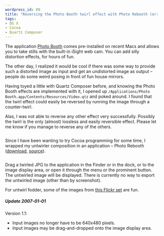 ```yaml
--- 
wordpress_id: 89
title: "Reversing the Photo Booth twirl effect with Photo Rebooth (or: The two-way fun house mirror)"
tags: 
- OS X
- Cocoa
- Quartz Composer
---
```

The application <a href="http://en.wikipedia.org/wiki/Photo_Booth">Photo Booth</a> comes pre-installed on recent Macs and allows you to take stills with the built-in iSight web cam. You can add silly distortion effects, for hours of fun.

The other day, I realized it would be cool if there was some way to provide such a distorted image as input and get an undistorted image as output &ndash; people do some weird posing in front of fun house mirrors.

<!--more-->

Having toyed a little with Quartz Composer before, and knowing the Photo Booth effects are implemented with it, I opened up <code>/Applications/Photo Booth.app/Contents/Resources/Video.qtz</code> and poked around. I found that the twirl effect could easily be reversed by running the image through a counter-twirl.

Alas, I was not able to reverse any other effect very successfully. Possibly the twirl is the only (almost) lossless and easily reversible effect. Please let me know if you manage to reverse any of the others.

<p class="center"><img src="http://henrik.nyh.se/uploads/Photo%20Rebooth.png" alt="" /></p>

Since I have been wanting to try Cocoa programming for some time, I wrapped my untwirler composition in an application &ndash; Photo Rebooth (<a href="http://henrik.nyh.se/uploads/Photo%20Rebooth.zip">download</a>, <a href="http://henrik.nyh.se/uploads/Photo%20Rebooth%20source.zip">source</a>).

<p class="center"><img src="http://henrik.nyh.se/uploads/photo_rebooth.jpg" alt="" /></p>

Drag a twirled JPG to the application in the Finder or in the dock, or to the image display area, or open it through the menu or the prominent button. The untwirled image will be displayed. There is currently no way to export the untwirled image (other than by screenshot).

For untwirl fodder, some of the images from <a href="http://flickr.com/photos/shawn_grimes/sets/72157594250621397/">this Flickr set</a> are fun.

<div class="updated">
  <h5>Update 2007-01-01</h5>

  <p>Version 1.1:</p>

  <ul>
    <li>Input images no longer have to be 640x480 pixels.</li>
    <li>Input images may be drag-and-dropped onto the image display area.</li>
  </ul>
</div>
